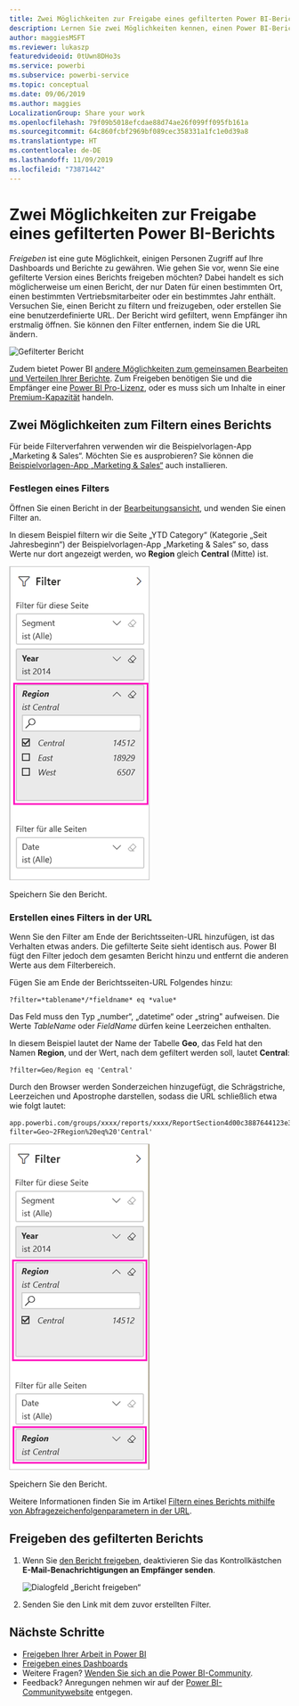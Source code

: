 ```yaml
---
title: Zwei Möglichkeiten zur Freigabe eines gefilterten Power BI-Berichts
description: Lernen Sie zwei Möglichkeiten kennen, einen Power BI-Bericht für Kollegen in Ihrer Organisation zu filtern und freizugeben.
author: maggiesMSFT
ms.reviewer: lukaszp
featuredvideoid: 0tUwn8DHo3s
ms.service: powerbi
ms.subservice: powerbi-service
ms.topic: conceptual
ms.date: 09/06/2019
ms.author: maggies
LocalizationGroup: Share your work
ms.openlocfilehash: 79f09b5018efcdae88d74ae26f099ff095fb161a
ms.sourcegitcommit: 64c860fcbf2969bf089cec358331a1fc1e0d39a8
ms.translationtype: HT
ms.contentlocale: de-DE
ms.lasthandoff: 11/09/2019
ms.locfileid: "73871442"
---
```

# <a name="two-ways-to-share-a-filtered-power-bi-report"></a>Zwei Möglichkeiten zur Freigabe eines gefilterten Power BI-Berichts
*Freigeben* ist eine gute Möglichkeit, einigen Personen Zugriff auf Ihre Dashboards und Berichte zu gewähren. Wie gehen Sie vor, wenn Sie eine gefilterte Version eines Berichts freigeben möchten? Dabei handelt es sich möglicherweise um einen Bericht, der nur Daten für einen bestimmten Ort, einen bestimmten Vertriebsmitarbeiter oder ein bestimmtes Jahr enthält. Versuchen Sie, einen Bericht zu filtern und freizugeben, oder erstellen Sie eine benutzerdefinierte URL. Der Bericht wird gefiltert, wenn Empfänger ihn erstmalig öffnen. Sie können den Filter entfernen, indem Sie die URL ändern. 

![Gefilterter Bericht](media/service-share-reports/power-bi-share-filter-pane-report.png)

Zudem bietet Power BI [andere Möglichkeiten zum gemeinsamen Bearbeiten und Verteilen Ihrer Berichte](service-how-to-collaborate-distribute-dashboards-reports.md). Zum Freigeben benötigen Sie und die Empfänger eine [Power BI Pro-Lizenz](service-features-license-type.md), oder es muss sich um Inhalte in einer [Premium-Kapazität](service-premium-what-is.md) handeln. 

## <a name="two-ways-to-filter-a-report"></a>Zwei Möglichkeiten zum Filtern eines Berichts

Für beide Filterverfahren verwenden wir die Beispielvorlagen-App „Marketing & Sales“. Möchten Sie es ausprobieren? Sie können die [Beispielvorlagen-App „Marketing & Sales“](https://appsource.microsoft.com/product/power-bi/microsoft-retail-analysis-sample.salesandmarketingsample?tab=Overview) auch installieren.

### <a name="set-a-filter"></a>Festlegen eines Filters

Öffnen Sie einen Bericht in der [Bearbeitungsansicht](consumer/end-user-reading-view.md), und wenden Sie einen Filter an.

In diesem Beispiel filtern wir die Seite „YTD Category“ (Kategorie „Seit Jahresbeginn“) der Beispielvorlagen-App „Marketing & Sales“ so, dass Werte nur dort angezeigt werden, wo **Region** gleich **Central** (Mitte) ist. 
 
![Berichtsfilterbereich](media/service-share-reports/power-bi-share-report-filter.png)

Speichern Sie den Bericht.

### <a name="create-a-filter-in-the-url"></a>Erstellen eines Filters in der URL

Wenn Sie den Filter am Ende der Berichtsseiten-URL hinzufügen, ist das Verhalten etwas anders. Die gefilterte Seite sieht identisch aus. Power BI fügt den Filter jedoch dem gesamten Bericht hinzu und entfernt die anderen Werte aus dem Filterbereich.  

Fügen Sie am Ende der Berichtsseiten-URL Folgendes hinzu:
   
    ?filter=*tablename*/*fieldname* eq *value*
   
Das Feld muss den Typ „number“, „datetime“ oder „string" aufweisen. Die Werte *TableName* oder *FieldName* dürfen keine Leerzeichen enthalten.
   
In diesem Beispiel lautet der Name der Tabelle **Geo**, das Feld hat den Namen **Region**, und der Wert, nach dem gefiltert werden soll, lautet **Central**:
   
    ?filter=Geo/Region eq 'Central'

Durch den Browser werden Sonderzeichen hinzugefügt, die Schrägstriche, Leerzeichen und Apostrophe darstellen, sodass die URL schließlich etwa wie folgt lautet:
   
    app.powerbi.com/groups/xxxx/reports/xxxx/ReportSection4d00c3887644123e310e?filter=Geo~2FRegion%20eq%20'Central'

![Bericht mit URL-Filter](media/service-share-reports/power-bi-share-report-filter-url.png)

Speichern Sie den Bericht.

Weitere Informationen finden Sie im Artikel [Filtern eines Berichts mithilfe von Abfragezeichenfolgenparametern in der URL](service-url-filters.md).

## <a name="share-the-filtered-report"></a>Freigeben des gefilterten Berichts

1. Wenn Sie [den Bericht freigeben](service-share-dashboards.md), deaktivieren Sie das Kontrollkästchen **E-Mail-Benachrichtigungen an Empfänger senden**.

    ![Dialogfeld „Bericht freigeben“](media/service-share-reports/power-bi-share-report-dialog.png)

4. Senden Sie den Link mit dem zuvor erstellten Filter.

## <a name="next-steps"></a>Nächste Schritte
* [Freigeben Ihrer Arbeit in Power BI](service-how-to-collaborate-distribute-dashboards-reports.md)
* [Freigeben eines Dashboards](service-share-dashboards.md)
* Weitere Fragen? [Wenden Sie sich an die Power BI-Community](https://community.powerbi.com/).
* Feedback? Anregungen nehmen wir auf der [Power BI-Communitywebsite](https://community.powerbi.com/) entgegen.


